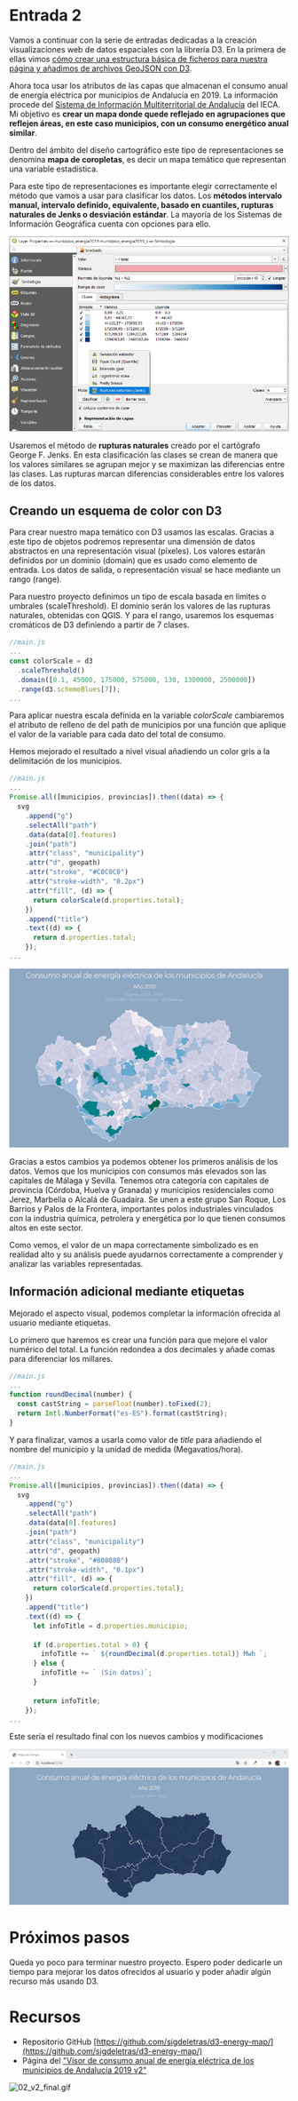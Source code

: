 # Entrada 2

Vamos a continuar con la serie de entradas dedicadas a la creación visualizaciones web de datos espaciales con la librería D3. En la primera de ellas vimos [cómo crear una estructura básica de ficheros para nuestra página y añadimos de archivos GeoJSON con D3](http://sigdeletras.com/2021/desarrollo-web-de-visor-de-mapas-con-la-libreria-d3/).

Ahora toca usar los atributos de las capas que almacenan el consumo anual de energía eléctrica por municipios de Andalucía en 2019. La información procede del [Sistema de Información Multiterritorial de Andalucía](https://www.juntadeandalucia.es/institutodeestadisticaycartografia/badea/informe/anual?CodOper=b3_151&idNode=23204) del IECA. Mi objetivo es **crear un mapa donde quede reflejado en agrupaciones que reflejen áreas, en este caso municipios, con un consumo energético anual similar**.

Dentro del ámbito del diseño cartográfico este tipo de representaciones se denomina **mapa de coropletas**, es decir un mapa temático que representan una variable estadística.

Para este tipo de representaciones es importante elegir correctamente el método que vamos a usar para clasificar los datos. Los **métodos intervalo manual, intervalo definido, equivalente, basado en cuantiles, rupturas naturales de Jenks o desviación estándar**. La mayoría de los Sistemas de Información Geográfica cuenta con opciones para ello.

![02_01_QGIS](img/02_01_QGIS.png)

Usaremos el método de **rupturas naturales** creado por el cartógrafo George F. Jenks. En esta clasificación las clases se crean de manera que los valores similares se agrupan mejor y se maximizan las diferencias entre las clases. Las rupturas marcan diferencias considerables entre los valores de los datos.

## Creando un esquema de color con D3

Para crear nuestro mapa temático con D3 usamos las escalas. Gracias a este tipo de objetos podremos representar una dimensión de datos abstractos en una representación visual (píxeles). Los valores estarán definidos por un dominio (domain) que es usado como elemento de entrada. Los datos de salida, o representación visual se hace mediante un rango (range). 

Para nuestro proyecto definimos un tipo de escala basada en límites o umbrales (scaleThreshold). El dominio serán los valores de las rupturas naturales, obtenidas con QGIS. Y para el rango, usaremos los esquemas cromáticos de D3 definiendo a partir de 7 clases.

```JavaScript
//main.js
...
const colorScale = d3
  .scaleThreshold()
  .domain([0.1, 45000, 175000, 575000, 130, 1300000, 2500000])
  .range(d3.schemeBlues[7]);
...
```

Para aplicar nuestra escala definida en la variable *colorScale* cambiaremos el atributo de relleno de
del path de municipios por una función que aplique el valor de la variable para cada dato del total de consumo.

Hemos mejorado el resultado a nivel visual añadiendo un color gris a la delimitación de los municipios.

```javascript
//main.js
...
Promise.all([municipios, provincias]).then((data) => {
  svg
    .append("g")
    .selectAll("path")
    .data(data[0].features)
    .join("path")
    .attr("class", "municipality")
    .attr("d", geopath)
    .attr("stroke", "#C0C0C0")
    .attr("stroke-width", "0.2px")
    .attr("fill", (d) => {
      return colorScale(d.properties.total);
    })
    .append("title")
    .text((d) => {
      return d.properties.total;
    });
...
```
![02_02_coropletas.png](img/02_02_coropletas.png)

Gracias a estos cambios ya podemos obtener los primeros análisis de los datos. Vemos que los municipios con consumos más elevados son las capitales de Málaga y Sevilla. Tenemos otra categoría con capitales de provincia (Córdoba, Huelva y Granada) y municipios residenciales como Jerez, Marbella o Alcalá de Guadaíra. Se unen a este grupo San Roque, Los Barrios y Palos de la Frontera, importantes polos industriales vinculados con la industria química, petrolera y energética por lo que tienen consumos altos en este sector.

Como vemos, el valor de un mapa correctamente simbolizado es en realidad alto y su análisis puede ayudarnos correctamente a comprender y analizar las variables representadas. 

## Información adicional mediante etiquetas

Mejorado el aspecto visual, podemos completar la información ofrecida al usuario mediante etiquetas.

Lo primero que haremos es crear una función para que mejore el valor numérico del total. La función redondea a dos decimales y añade comas para diferenciar los millares.

```javascript
//main.js
...
function roundDecimal(number) {
  const castString = parseFloat(number).toFixed(2);
  return Intl.NumberFormat("es-ES").format(castString);
}
```

Y para finalizar, vamos a usarla como valor de *title* para añadiendo el nombre del municipio y la unidad de medida (Megavatios/hora).

```javascript
//main.js
...
Promise.all([municipios, provincias]).then((data) => {
  svg
    .append("g")
    .selectAll("path")
    .data(data[0].features)
    .join("path")
    .attr("class", "municipality")
    .attr("d", geopath)
    .attr("stroke", "#808080")
    .attr("stroke-width", "0.1px")
    .attr("fill", (d) => {
      return colorScale(d.properties.total);
    })
    .append("title")
    .text((d) => {
      let infoTitle = d.properties.municipio;

      if (d.properties.total > 0) {
        infoTitle += ` ${roundDecimal(d.properties.total)} Mwh `;
      } else {
        infoTitle += ` (Sin datos)`;
      }

      return infoTitle;
    });
...
```

Este sería el resultado final con los nuevos cambios y modificaciones

![mapa01_provinces.png](img/mapa01_provinces.png)

# Próximos pasos

Queda yo poco para terminar nuestro proyecto. Espero poder dedicarle un tiempo para mejorar los datos ofrecidos al usuario y poder añadir algún recurso más usando D3.

# Recursos

- Repositorio GitHub [https://github.com/sigdeletras/d3-energy-map/](https://github.com/sigdeletras/d3-energy-map/)
- Página del ["Visor de consumo anual de energía eléctrica de los municipios de Andalucía 2019 v2"](http://sigdeletras.com/d3-energy-map/public/v2/index.html)

![02_v2_final.gif](img/02_v2_final.gif)
